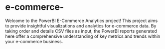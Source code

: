 # e-commerce-

Welcome to the PowerBI E-Commerce Analytics project! This project aims to provide insightful visualizations and analytics for e-commerce data. By taking order and details CSV files as input, the PowerBI reports generated here offer a comprehensive understanding of key metrics and trends within your e-commerce business.
